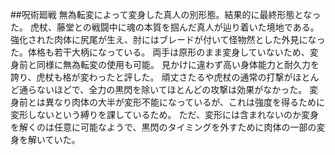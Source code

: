 ##呪術廻戦
無為転変によって変身した真人の別形態。結果的に最終形態となった。
虎杖、藤堂との戦闘中に魂の本質を掴んだ真人が辿り着いた境地である。
強化された肉体に尻尾が生え、肘にはブレードが付いて怪物然とした外見になった。体格も若干大柄になっている。
両手は原形のまま変身していないため、変身前と同様に無為転変の使用も可能。
見かけに違わず高い身体能力と耐久力を誇り、虎杖も格が変わったと評した。
頑丈さたるや虎杖の通常の打撃がほとんど通らないほどで、全力の黒閃を除いてほとんどの攻撃は効果がなかった。
変身前とは異なり肉体の大半が変形不能になっているが、これは強度を得るために変形しないという縛りを課しているため。
ただ、変形には含まれないのか変身を解くのは任意に可能なようで、黒閃のタイミングを外すために肉体の一部の変身を解いていた。
